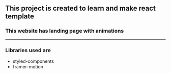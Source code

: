 ## This project is created to learn and make react template
### This website has landing page with animations
---
### Libraries used are 
- styled-components
- framer-motion